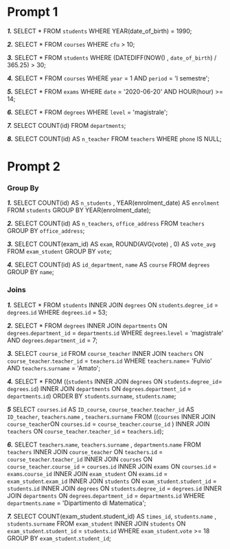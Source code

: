 # Prompt 1

***1.*** 
SELECT *
FROM `students` WHERE YEAR(date_of_birth) = 1990;

***2.*** 
SELECT *
FROM `courses` WHERE `cfu` > 10;

***3.***
SELECT *
FROM `students`
WHERE (DATEDIFF(NOW() , `date_of_birth`) / 365.25) > 30;

***4.***
SELECT *
FROM `courses`
WHERE `year` = 1 AND `period` = 'I semestre';

***5.***
SELECT *
FROM `exams`
WHERE `date` = '2020-06-20' AND HOUR(hour) >= 14;

***6.***
SELECT *
FROM `degrees`
WHERE `level` = 'magistrale';

***7.***
SELECT COUNT(id)
FROM `departments`;

***8.***
SELECT COUNT(id) AS `n_teacher`
FROM `teachers`
WHERE `phone` IS NULL;


# Prompt 2

### Group By

***1.***
SELECT COUNT(id) AS `n_students` ,
YEAR(enrolment_date) AS `enrolment`
FROM `students`
GROUP BY YEAR(enrolment_date);


***2.***
SELECT COUNT(id) AS `n_teachers`,
`office_address`
FROM `teachers`
GROUP BY `office_address`;

***3.***
SELECT COUNT(exam_id) AS `exam`,
ROUND(AVG(vote) , 0) AS `vote_avg`
FROM `exam_student`
GROUP BY `vote`;

***4.***
SELECT COUNT(id) AS `id_department`,
`name` AS `course`
FROM `degrees`
GROUP BY `name`;

### Joins

***1.*** SELECT *
FROM `students`
INNER JOIN `degrees` ON `students`.`degree_id` = `degrees`.`id` WHERE `degrees`.`id` = 53;


***2.*** SELECT *
FROM `degrees`
INNER JOIN `departments` ON `degrees`.`department_id` = `departments`.`id`
WHERE `degrees`.`level` = 'magistrale' AND `degrees`.`department_id` = 7;


***3.***
SELECT `course_id`
FROM `course_teacher`
INNER JOIN `teachers` ON `course_teacher`.`teacher_id` = `teachers`.`id` WHERE `teachers`.`name`= 'Fulvio' AND `teachers`.`surname` = 'Amato';

***4.*** 
SELECT * 
FROM ((`students` 
INNER JOIN `degrees` ON `students`.`degree_id`= `degrees`.`id`) INNER JOIN `departments` ON `degrees`.`department_id` = `departments`.`id`)
ORDER BY `students`.`surname`, `students`.`name`;

***5***
SELECT
`courses`.`id` AS `ID_course`,
`course_teacher`.`teacher_id` AS `ID_teacher`,
`teachers`.`name` , `teachers`.`surname`
FROM ((`courses`
INNER JOIN `course_teacher`ON `courses`.`id` = `course_teacher`.`course_id` )
INNER JOIN `teachers` ON `course_teacher`.`teacher_id` = `teachers`.`id`);

***6.*** 
SELECT `teachers`.`name`, `teachers`.`surname` , `departments`.`name` 
FROM `teachers`
INNER JOIN `course_teacher` ON `teachers`.`id` = `course_teacher`.`teacher_id`
INNER JOIN `courses` ON `course_teacher`.`course_id` = `courses`.`id`
INNER JOIN `exams` ON `courses`.`id` = `exams`.`course_id`
INNER JOIN `exam_student` ON `exams`.`id` = `exam_student`.`exam_id`
INNER JOIN `students` ON `exam_student`.`student_id` = `students`.`id`
INNER JOIN `degrees` ON `students`.`degree_id` = `degrees`.`id`
INNER JOIN `departments` ON `degrees`.`department_id` = `departments`.`id`
WHERE `departments`.`name` = 'Dipartimento di Matematica';

***7.*** 
SELECT COUNT(exam_student.student_id) AS `times_id`,
`students`.`name` ,
`students`.`surname`
FROM `exam_student`
INNER JOIN `students` ON `exam_student`.`student_id` = `students`.`id`
WHERE `exam_student`.`vote` >= 18
GROUP BY `exam_student`.`student_id`;

